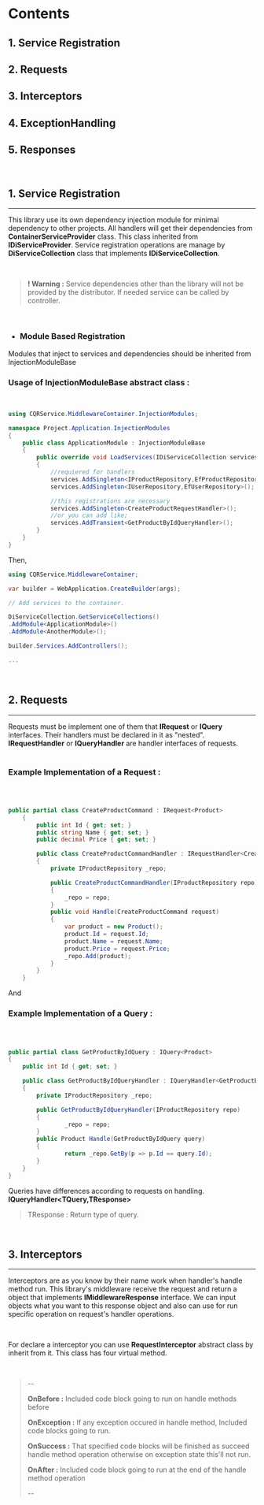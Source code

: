 # **Contents**

## 1. Service Registration

## 2. Requests

## 3. Interceptors

## 4. ExceptionHandling

## 5. Responses


<br/>

## **1. Service Registration**
---
This library use its own dependency injection module for minimal dependency to other projects. All handlers will get their dependencies from  **ContainerServiceProvider** class. This class inherited from **IDiServiceProvider**.
Service registration operations are manage by **DiServiceCollection** class that implements **IDiServiceCollection**.

<br>

>**! Warning :** Service dependencies other than the library will not be provided by the distributor. If needed service can be called by controller.

<br/>

- ### Module Based Registration
Modules that inject to services and dependencies should be inherited from InjectionModuleBase

### Usage of **InjectionModuleBase** abstract class :

<br/>

```cs
using CQRService.MiddlewareContainer.InjectionModules;

namespace Project.Application.InjectionModules
{
    public class ApplicationModule : InjectionModuleBase
    {
        public override void LoadServices(IDiServiceCollection services)
        {
            //requiered for handlers
            services.AddSingleton<IProductRepository,EfProductRepository>();
            services.AddSingleton<IUserRepository,EfUserRepository>();

            //this registrations are necessary
            services.AddSingleton<CreateProductRequestHandler>();
            //or you can add like;
            services.AddTransient<GetProductByIdQueryHandler>();
        }
    }
}

```
Then,

```cs
using CQRService.MiddlewareContainer;

var builder = WebApplication.CreateBuilder(args);

// Add services to the container.

DiServiceCollection.GetServiceCollections()
.AddModule<ApplicationModule>()
.AddModule<AnotherModule>();

builder.Services.AddControllers();

...

```
<br/>

## **2. Requests**
---
Requests must be implement one of them that **IRequest** or **IQuery** interfaces. Their handlers must be declared in it as "nested". **IRequestHandler** or **IQueryHandler** are handler interfaces of requests.<br/><br/>

### Example Implementation of a Request :

<br/>

```cs

public partial class CreateProductCommand : IRequest<Product>
    {
        public int Id { get; set; }
        public string Name { get; set; }
        public decimal Price { get; set; }

        public class CreateProductCommandHandler : IRequestHandler<CreateProductCommand>
        {
            private IProductRepository _repo;

            public CreateProductCommandHandler(IProductRepository repo)
            {
                _repo = repo;
            }
            public void Handle(CreateProductCommand request)
            {
                var product = new Product();
                product.Id = request.Id;
                product.Name = request.Name;
                product.Price = request.Price;
                _repo.Add(product);
            }
        }
    }

```
And

### Example Implementation of a Query :
<br/>

```cs

public partial class GetProductByIdQuery : IQuery<Product>
{
    public int Id { get; set; }

    public class GetProductByIdQueryHandler : IQueryHandler<GetProductByIdQuery, Product>
    {
        private IProductRepository _repo;

        public GetProductByIdQueryHandler(IProductRepository repo)
        {
                _repo = repo;
        }
        public Product Handle(GetProductByIdQuery query)
        {
                return _repo.GetBy(p => p.Id == query.Id);
        }
    }
}

```
Queries have differences according to requests on handling. **IQueryHandler<TQuery,TResponse>**

>TResponse : Return type of query.

<br/>

## **3. Interceptors**
---

Interceptors are as you know by their name work when handler's handle method run. This library's middleware receive the request and  return a object that implements **IMiddlewareResponse** interface. We can input objects what you want to this response object and also can use for run specific operation on request's handler operations.

<br/>

For declare a interceptor you can use **RequestInterceptor** abstract class by inherit from it. This class has four virtual method.

<br/>

>--
>
> **OnBefore :** Included code block going to run on handle methods before
>
> **OnException :** If any exception occured in handle method, Included code blocks going to run.
>
> **OnSuccess :** That specified code blocks will be finished as succeed handle method operation otherwise on exception state this'll not run.
>
> **OnAfter :** Included code block going to run at the end of the handle method operation
> 
>--
